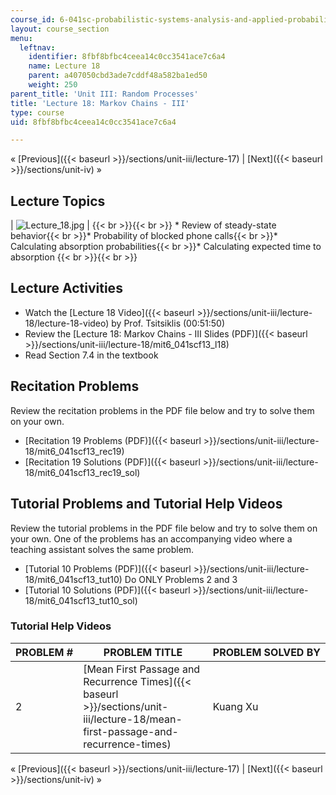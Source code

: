```yaml
---
course_id: 6-041sc-probabilistic-systems-analysis-and-applied-probability-fall-2013
layout: course_section
menu:
  leftnav:
    identifier: 8fbf8bfbc4ceea14c0cc3541ace7c6a4
    name: Lecture 18
    parent: a407050cbd3ade7cddf48a582ba1ed50
    weight: 250
parent_title: 'Unit III: Random Processes'
title: 'Lecture 18: Markov Chains - III'
type: course
uid: 8fbf8bfbc4ceea14c0cc3541ace7c6a4

---
```


« [Previous]({{< baseurl >}}/sections/unit-iii/lecture-17) | [Next]({{< baseurl >}}/sections/unit-iv) »

Lecture Topics
--------------

| ![Lecture_18.jpg](/coursemedia/6-041sc-probabilistic-systems-analysis-and-applied-probability-fall-2013/d1ec6aa20e05034081f9962d7bf22691_Lecture_18.jpg) |  {{< br >}}{{< br >}} *   Review of steady-state behavior{{< br >}}*   Probability of blocked phone calls{{< br >}}*   Calculating absorption probabilities{{< br >}}*   Calculating expected time to absorption {{< br >}}{{< br >}}  

Lecture Activities
------------------

*   Watch the [Lecture 18 Video]({{< baseurl >}}/sections/unit-iii/lecture-18/lecture-18-video) by Prof. Tsitsiklis (00:51:50)
*   Review the [Lecture 18: Markov Chains - III Slides (PDF)]({{< baseurl >}}/sections/unit-iii/lecture-18/mit6_041scf13_l18)
*   Read Section 7.4 in the textbook

Recitation Problems
-------------------

Review the recitation problems in the PDF file below and try to solve them on your own.

*   [Recitation 19 Problems (PDF)]({{< baseurl >}}/sections/unit-iii/lecture-18/mit6_041scf13_rec19)
*   [Recitation 19 Solutions (PDF)]({{< baseurl >}}/sections/unit-iii/lecture-18/mit6_041scf13_rec19_sol)

Tutorial Problems and Tutorial Help Videos
------------------------------------------

Review the tutorial problems in the PDF file below and try to solve them on your own. One of the problems has an accompanying video where a teaching assistant solves the same problem.

*   [Tutorial 10 Problems (PDF)]({{< baseurl >}}/sections/unit-iii/lecture-18/mit6_041scf13_tut10) Do ONLY Problems 2 and 3
*   [Tutorial 10 Solutions (PDF)]({{< baseurl >}}/sections/unit-iii/lecture-18/mit6_041scf13_tut10_sol)

### Tutorial Help Videos

| PROBLEM # | PROBLEM TITLE | PROBLEM SOLVED BY |
| --- | --- | --- |
| 2 | [Mean First Passage and Recurrence Times]({{< baseurl >}}/sections/unit-iii/lecture-18/mean-first-passage-and-recurrence-times) | Kuang Xu 

« [Previous]({{< baseurl >}}/sections/unit-iii/lecture-17) | [Next]({{< baseurl >}}/sections/unit-iv) »
